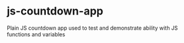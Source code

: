 # js-countdown-app
Plain JS countdown app used to test and demonstrate ability with JS functions and variables

